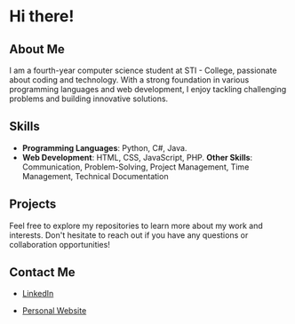 # Hi there!

## About Me
I am a fourth-year computer science student at STI - College, passionate about coding and technology. With a strong foundation
in various programming languages and web development, I enjoy tackling challenging problems and building innovative solutions.

## Skills
- **Programming Languages**: Python, C#, Java.<br>
- **Web Development**: HTML, CSS, JavaScript, PHP.
**Other Skills**: Communication, Problem-Solving, Project Management, Time Management, Technical Documentation

## Projects



Feel free to explore my repositories to learn more about my work and interests. Don't hesitate to reach out if you have any questions or collaboration opportunities!

## Contact Me
- [LinkedIn](https://www.linkedin.com/in/audhymontesa)

- [Personal Website](https://github.com/Montesa-JAN/Personal-Website)
